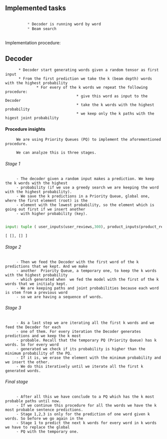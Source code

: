 ## Implemented tasks

```javascript

          * Decoder is running word by word
          * Beam search 
          
```
Implementation procedure:


## Decoder

          * Decoder start generating words given a random tensor as first input
          * From the first prediction we take the k (beam depth) words with the highest probability
                  * For every of the k words we repeat the following procedure:
                                    * give this word as input to the Decoder
                                    * take the k words with the highest probability
                                    * we keep only the k paths with the higest joint probability
                                    
                                    
                                    
#### Procedure insights

         We are using Priority Queues (PQ) to implement the aforementioned procedure.
         
         We can analyze this is three stages.
         
###### Stage 1

         - The decoder given a random input makes a prediction. We keep the k words with the highest 
         - probability (if we use a greedy search we are keeping the word with the highest probability). 
         - We save the k predictions in a Priority Queue, global one, where the first element (root) is the 
         - element with the lowest probability, so the element which is going out first if we insert another 
         - with higher probability (key).
         
         
```python

input: tuple ( user_inputs(user_reviews,300), product_inputs(product_reviews,300), neighbourhood_inputs(neighbourhood_reviews,300) )

[ [], [] ]


```
         
         
###### Stage 2
         
         - Then we feed the Decoder with the first word of the k predictions that we kept. And we make 
         - another  Priority Queue, a temporary one, to keep the k words with the highest probability 
         - which generated when  we fed the model with the first of the k words that we initialy kept. 
         - We are keeping paths and joint probabilities because each word is stem from a previous word
         - so we are having a sequence of words.
         
###### Stage 3

         - As a last step we are iterating all the first k words and we feed the Decoder for each 
         - one of them. For every iteration the Decoder generates predictions and we keep the k most 
         - probable. Recall that the temporary PQ (Priority Queue) has k words. So for every word 
         - generated we check if its probability is higher than the minimum probability of the PQ. 
         - If it is, we erase the element with the minimum probability and we insert the other. 
         - We do this iteratively until we iterate all the first k generated words.
          
###### Final stage

         - After all this we have conclude to a PQ which has the k most probable paths until now. 
         - If we continue this procedure for all the words we have the k most probable sentence predictions. 
         - Stage 1,2,3 is only for the prediction of one word given k words. So before we go again in the 
         - Stage 1 to predict the next k words for every word in k words we have to replace the global 
         - PQ with the temporary one.
